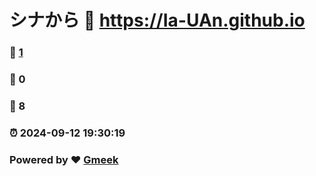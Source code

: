 # シナから :link: https://Ia-UAn.github.io 
### :page_facing_up: [1](https://Ia-UAn.github.io/tag.html) 
### :speech_balloon: 0 
### :hibiscus: 8 
### :alarm_clock: 2024-09-12 19:30:19 
### Powered by :heart: [Gmeek](https://github.com/Meekdai/Gmeek)
